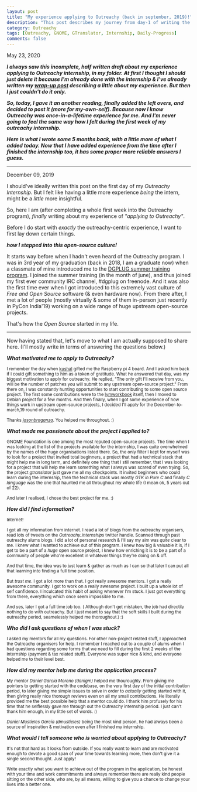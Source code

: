 ```yaml
---
layout: post
title: "My experience applying to Outreachy (back in september, 2019)!"
description: "This post describes my journey from day-1 of writing the initial application to right now me actually being an Outreachy intern."
category: Outreachy
tags: [Outreachy, GNOME, GTranslator, Internship, Daily-Progress]
comments: false
---
```


May 23, 2020

***I always saw this incomplete, half written draft about my experience applying to Outreachy internship, in my folder. At first I thought I should just delete it because I'm already done with the internship & I've already written my [wrap-up post](https://priyankasaggu11929.github.io/outreachy/2020/03/03/Outreachy-final-post.html) describing a little about my experience. But then I just couldn't do it only.***

***So, today, I gave it an another reading, finally added the left overs, and decided to post it (more for my-own-self). Because now I know Outreachy was once-in-a-lifetime experience for me. And I'm never going to feel the same way how I felt during the first week of my outreachy internship.***

***Here is what I wrote some 5 months back, with a little more of what I added today. Now that I have added experience from the time after I finished the internship too, it has some proper more reliable answers I guess.***

---

December 09, 2019

I should've ideally written this post on the first day of my *Outreachy Internship*. But I felt like having a little more experience *being* the intern, might be a *little* more insightful.

So, here I am (after completing a whole first week into the Outreachy program), *finally* writing about my experience of *"applying to Outreachy"*. 

Before I do start with *exactly* the outreachy-centric experience, I want to first lay down certain things. 

***how I stepped into this open-source culture!***

It starts way before when I hadn't even heard of the Outreachy program. I was in 3rd year of my graduation (back in 2018, I am a graduate now) when a classmate of mine introduced me to the [DGPLUG summer training program](https://dgplug.org/archive/). I joined the summer training (in the month of june), and thus joined my first ever community IRC channel, #dgplug on freenode. And it was also the first time ever when I got introduced to this extremely vast culture of *Free and Open Source* software (& even hardware now). From there after, I met a lot of people (mostly virtually & some of them in-person just recently in PyCon India'19) working on a wide range of huge upstream open-source projects. 

That's how the *Open Source* started in my life.

---

Now having stated that, let's move to what I am actually supposed to share here. (I'll mostly write in terms of answering the questions below.)


***What motivated me to apply to Outreachy?***

<sub>I remember the day when [kushal](https://kushaldas.in) gifted me the Raspberry pi 4 board. And I asked him back if I could gift something to him as a token of gratitude. What he answered that day, was my biggest motivation to apply for outreachy. He replied, "The only gift I'll receive from you, will be the number of patches you will submit to any upstream open-source project." From there on, I was constantly hunting opportunities to start contributing to some open source project. The first some contributions were to the [lymworkbook](https://github.com/kushaldas/lymworkbook) itself, then I moved to Debian project for a few months. And then finally, when I got some experience of how things work in upstream open-source projects, I decided I'll apply for the December-to-march,19 round of outreachy.</sub>


<sub>Thanks *[jasonbraganza](www.mjbraganza.com)*. You helped me throughout. :)</sub>

***What made me passionate about the project I applied to?***

<sub> GNOME Foundation is one among the most reputed open-source projects. The time when I was looking at the list of the projects available for the internship, I was quite overwhelmed by the names of the huge organisations listed there. So, the only filter I kept for myself was to look for a project that invited total beginners, a project that had a technical stack that might help me in long term, and definitely one thing that I still remember, that I was looking for a project that will help me learn something what I always was scared of even trying. So, the project *gtranslator* just gave me all my checkpoints. It invited beginners who could learn during the internship, then the technical stack was mostly *GTK in Pure C* and finally *C language* was the one that haunted me all throughout my whole life (I mean ok, 5 years out of 22).</sub>

<sub>And later I realised, I chose the best project for me. :)</sub>

***How did I find information?***

<sub>Internet!</sub>

<sub>I got all my information from internet. I read a lot of blogs from the outreachy organisers, read lots of tweets on the *Outreachy_internships* twitter handle. Scanned through past outreachy alums blogs. I did a lot of personal research & I'll say my aim was *quite* clear to me. I knew what I wanted to achieve out of this program. I knew how big & valuable it is, if I get to be a part of a *huge* open source project, I knew how enriching it is to be a part of a community of people who're excellent in whatever things they're doing on & off.</sub>

<sub>And that time, the idea was to just learn & gather as much as I can so that later I can put all that learning into finding a full time position.</sub>

<sub>But *trust me*. I got a lot more than that. I got really awesome mentors. I got a really awesome community. I got to work on a really awesome project. I built up a whole lot of self confidence. I inculcated this habit of asking whenever I'm stuck. I just got everything from there, everything which once seem impossible to me.</sub>

<sub>And yes, later I got a full time job too. ( Although don't get mistaken, the job had directily nothing to do with outreachy. But I just meant to say that the soft skills I built during the outreachy period, seamelessly helped me thoroughout.) :)</sub>


***Who did I ask questions of when I was stuck?***

<sub>I asked my mentors for all my questions. For other non-project related stuff, I approached the Outreachy organisers for help. I remember I reached out to a couple of alums when I had questions regarding some forms that we need to fill during the first 2 weeks of the internship (payment & tax related stuff). Everyone was super nice & kind, and everyone helped me to their level best.</sub>


***How did my mentor help me during the application process?***

<sub>My mentor *Daniel Garcia Moreno (danigm)* helped me thouroughly. From giving me pointers to getting started with the codebase, on the very first day of the initial contribution period, to later giving me simple issues to solve in order to *actually* getting started with it, then giving really nice thorough reviews even on all my small contributions. He literally provided me the best possible help that a mentor could do. I thank him profusely for his time that he selflessly gave me through out the Outreachy internship period. I just can't thank him enough, in my little set of words. :)</sub>

<sub>*Daniel Mustieles García (dmustieles)* being the most kind person, he had always been a source of inspiration & motivation even after I finished my internship.</sub>

***What would I tell someone who is worried about applying to Outreachy?***

<sub>It's not that hard as it looks from outside. If you really want to learn and are motivated enough to devote a good span of your time towards learning more, then don't give it a single second thought. Just apply!</sub>

<sub>Write exactly what you want to achieve out of the program in the application, be honest with your time and work commitments and always remember there are really kind people sitting on the other side, who are, by all means, willing to give you a chance to change your lives into a better one.</sub>
